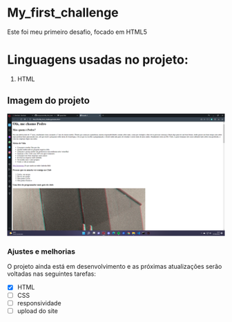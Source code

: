 
# My_first_challenge
 Este foi meu primeiro desafio, focado em HTML5

 <h1> Linguagens usadas no projeto: </h1>




<ol>
<li>HTML</li>


</ol>


<H2> Imagem do projeto </h2>


<img src="./2022-04-27.png" alt="foto do projeto">











### Ajustes e melhorias

O projeto ainda está em desenvolvimento e as próximas atualizações serão voltadas nas seguintes tarefas:

- [x] HTML
- [ ] CSS
- [ ] responsividade
- [ ] upload do site
